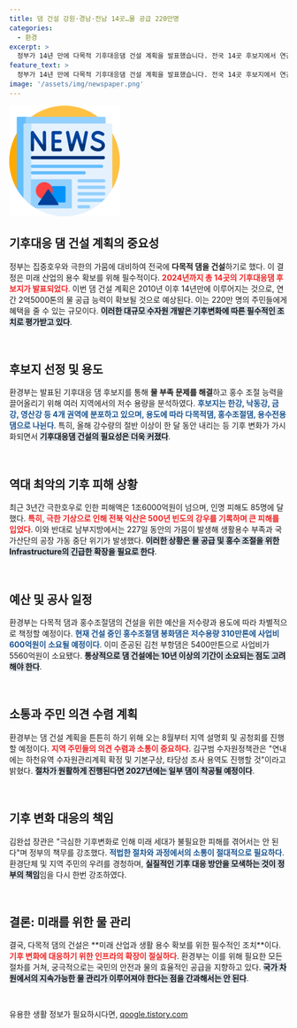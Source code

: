 ```yaml
---
title: 댐 건설 강원·경남·전남 14곳…물 공급 220만명
categories:
  - 환경
excerpt: >
  정부가 14년 만에 다목적 기후대응댐 건설 계획을 발표했습니다. 전국 14곳 후보지에서 연간 2억5000톤의 물 공급이 기대되며, 극한 기후에 대비하는 필수 조치로 주목받고 있습니다. 자세한 내용은 클릭해서 확인하세요!
feature_text: >
  정부가 14년 만에 다목적 기후대응댐 건설 계획을 발표했습니다. 전국 14곳 후보지에서 연간 2억5000톤의 물 공급이 기대되며, 극한 기후에 대비하는 필수 조치로 주목받고 있습니다. 자세한 내용은 클릭해서 확인하세요!
image: '/assets/img/newspaper.png'
---
```


<p><img src="/assets/img/newspaper.png" alt="kimp 속보" /></p>

<h2 data-ke-size="size26">기후대응 댐 건설 계획의 중요성</h2>

<p data-ke-size="size16">정부는 집중호우와 극한의 가뭄에 대비하여 전국에 <b>다목적 댐을 건설</b>하기로 했다. 이 결정은 미래 산업의 용수 확보를 위해 필수적이다. <b><span style="color: #ee2323;">2024년까지 총 14곳의 기후대응댐 후보지가 발표되었다</span></b>. 이번 댐 건설 계획은 2010년 이후 14년만에 이루어지는 것으로, 연간 2억5000톤의 물 공급 능력이 확보될 것으로 예상된다. 이는 220만 명의 주민들에게 혜택을 줄 수 있는 규모이다. <b><span style="background-color: #21538527;">이러한 대규모 수자원 개발은 기후변화에 따른 필수적인 조치로 평가받고 있다</span></b>.</p>

<p data-ke-size="size16">&nbsp;</p>

<h2 data-ke-size="size26">후보지 선정 및 용도</h2>

<p data-ke-size="size16">환경부는 발표된 기후대응 댐 후보지를 통해 <b>물 부족 문제를 해결</b>하고 홍수 조절 능력을 끌어올리기 위해 여러 지역에서의 저수 용량을 분석하였다. <b><span style="color: #1a5490;">후보지는 한강, 낙동강, 금강, 영산강 등 4개 권역에 분포하고 있으며, 용도에 따라 다목적댐, 홍수조절댐, 용수전용댐으로 나뉜다</span></b>. 특히, 올해 강수량의 절반 이상이 한 달 동안 내리는 등 기후 변화가 가시화되면서 <b><span style="background-color: #21538527;">기후대응댐 건설의 필요성은 더욱 커졌다</span></b>.</p>

<p data-ke-size="size16">&nbsp;</p>

<h2 data-ke-size="size26">역대 최악의 기후 피해 상황</h2>

<p data-ke-size="size16">최근 3년간 극한호우로 인한 피해액은 1조6000억원이 넘으며, 인명 피해도 85명에 달했다. <b><span style="color: #ee2323;">특히, 극한 기상으로 인해 전북 익산은 500년 빈도의 강우를 기록하며 큰 피해를 입었다</span></b>. 이와 반대로 남부지방에서는 227일 동안의 가뭄이 발생해 생활용수 부족과 국가산단의 공장 가동 중단 위기가 발생했다. <b><span style="background-color: #21538527;">이러한 상황은 물 공급 및 홍수 조절을 위한 Infrastructure의 긴급한 확장을 필요로 한다</span></b>.</p>

<p data-ke-size="size16">&nbsp;</p>

<h2 data-ke-size="size26">예산 및 공사 일정</h2>

<p data-ke-size="size16">환경부는 다목적 댐과 홍수조절댐의 건설을 위한 예산을 저수량과 용도에 따라 차별적으로 책정할 예정이다. <b><span style="color: #1a5490;">현재 건설 중인 홍수조절댐 봉화댐은 저수용량 310만톤에 사업비 600억원이 소요될 예정이다</span></b>. 이미 준공된 김천 부항댐은 5400만톤으로 사업비가 5560억원이 소요됐다. <b><span style="background-color: #21538527;">통상적으로 댐 건설에는 10년 이상의 기간이 소요되는 점도 고려해야 한다</span></b>.</p>

<p data-ke-size="size16">&nbsp;</p>

<h2 data-ke-size="size26">소통과 주민 의견 수렴 계획</h2>

<p data-ke-size="size16">환경부는 댐 건설 계획을 튼튼히 하기 위해 오는 8월부터 지역 설명회 및 공청회를 진행할 예정이다. <b><span style="color: #ee2323;">지역 주민들의 의견 수렴과 소통이 중요하다</span></b>. 김구범 수자원정책관은 "연내에는 하천유역 수자원관리계획 확정 및 기본구상, 타당성 조사 용역도 진행할 것"이라고 밝혔다. <b><span style="background-color: #21538527;">절차가 원활하게 진행된다면 2027년에는 일부 댐이 착공될 예정이다</span></b>.</p>

<p data-ke-size="size16">&nbsp;</p>

<h2 data-ke-size="size26">기후 변화 대응의 책임</h2>

<p data-ke-size="size16">김완섭 장관은 "극심한 기후변화로 인해 미래 세대가 불필요한 피해를 겪어서는 안 된다"며 정부의 책무를 강조했다. <b><span style="color: #1a5490;">적법한 절차와 과정에서의 소통이 절대적으로 필요하다</span></b>. 환경단체 및 지역 주민의 우려를 경청하며, <b><span style="background-color: #21538527;">실질적인 기후 대응 방안을 모색하는 것이 정부의 책임</span></b>임을 다시 한번 강조하였다.</p>

<p data-ke-size="size16">&nbsp;</p>

<h2 data-ke-size="size26">결론: 미래를 위한 물 관리</h2>

<p data-ke-size="size16">결국, 다목적 댐의 건설은 **미래 산업과 생활 용수 확보를 위한 필수적인 조치**이다. <b><span style="color: #ee2323;">기후 변화에 대응하기 위한 인프라의 확장이 절실하다</span></b>. 환경부는 이를 위해 필요한 모든 절차를 거쳐, 궁극적으로는 국민의 안전과 물의 효율적인 공급을 지향하고 있다. <b><span style="background-color: #21538527;">국가 차원에서의 지속가능한 물 관리가 이루어져야 한다는 점을 간과해서는 안 된다</span></b>.</p>

<p data-ke-size="size16">&nbsp;</p>
유용한 생활 정보가 필요하시다면, <a href="https://qoogle.tistory.com" rel="dofollow">qoogle.tistory.com</a>


